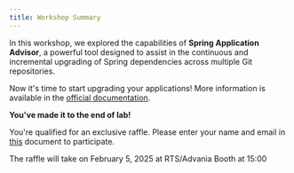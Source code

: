 ```yaml
---
title: Workshop Summary
---
```


In this workshop, we explored the capabilities of **Spring Application Advisor**, a powerful tool designed to assist in the continuous and incremental upgrading of Spring dependencies across multiple Git repositories.

Now it's time to start upgrading your applications!
More information is available in the [official documentation](https://docs.vmware.com/en/Tanzu-Spring-Runtime/Commercial/Tanzu-Spring-Runtime/index-app-advisor.html).

**You've made it to the end of lab!**

You're qualified for an exclusive raffle. Please enter your name and email in [this](https://docs.google.com/document/d/todo) document to participate.

The raffle will take on February 5, 2025 at RTS/Advania Booth at 15:00


